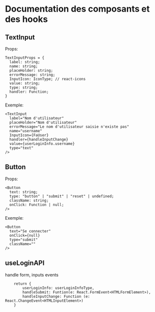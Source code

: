 # Documentation des composants et des hooks

## TextInput

Props:

    TextInputProps = {
      label: string;
      name: string;
      placeHolder: string;
      errorMessage: string;
      InputIcon: IconType; // react-icons
      value: string;
      type: string;
      handler: Function;
    }

Exemple:

    <TextInput
      label="Nom d'utilisateur"
      placeHolder="Nom d'utilisateur"
      errorMessage="Le nom d'utilisateur saisie n'existe pas"
      name="username"
      InputIcon={FaUser}
      handler={handleInputChange}
      value={userLoginInfo.username}
      type="text"
    />

## Button

Props:

    <Button
      text: string;
      type: "button" | "submit" | "reset" | undefined;
      className: string;
      onClick: Function | null;
    />

Exemple:

    <Button
      text="Se connecter"
      onClick={null}
      type="submit"
      className=""
    />

## useLoginAPI

handle form, inputs events

        return {
            userLoginInfo: userLoginInfoType,
            handleSubmit: Funtion(e: React.FormEvent<HTMLFormElement>),
            handleInputChange: Function (e: React.ChangeEvent<HTMLInputElement>)
        }
